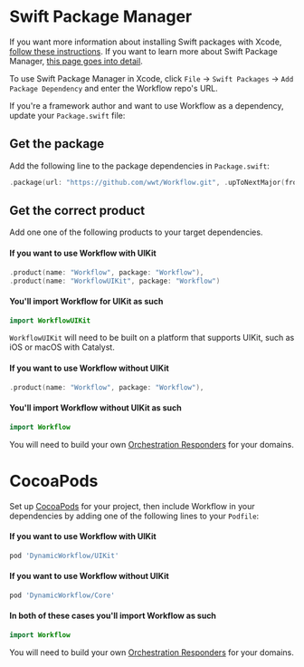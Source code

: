 # Swift Package Manager

If you want more information about installing Swift packages with Xcode, [follow these instructions](https://developer.apple.com/documentation/swift_packages/adding_package_dependencies_to_your_app). If you want to learn more about Swift Package Manager, [this page goes into detail](https://swift.org/package-manager/).

To use Swift Package Manager in Xcode, click `File` -> `Swift Packages` -> `Add Package Dependency` and enter the Workflow repo's URL.

If you're a framework author and want to use Workflow as a dependency, update your `Package.swift` file:

## Get the package

Add the following line to the package dependencies in `Package.swift`:

```swift
.package(url: "https://github.com/wwt/Workflow.git", .upToNextMajor(from: "3.0.0")),
```

## Get the correct product

Add one one of the following products to your target dependencies.

#### **If you want to use Workflow with UIKit**

```swift
.product(name: "Workflow", package: "Workflow"),
.product(name: "WorkflowUIKit", package: "Workflow")
```

#### **You'll import Workflow for UIKit as such**

```swift
import WorkflowUIKit
```

`WorkflowUIKit` will need to be built on a platform that supports UIKit, such as iOS or macOS with Catalyst.

#### **If you want to use Workflow without UIKit**

```swift
.product(name: "Workflow", package: "Workflow"),
```

#### **You'll import Workflow without UIKit as such**

```swift
import Workflow
```

You will need to build your own [Orchestration Responders](https://gitcdn.link/cdn/wwt/Workflow/faf9273f154954848bf6b6d5c592a7f0740ef53a/docs/Protocols/OrchestrationResponder.html) for your domains.

# CocoaPods

Set up [CocoaPods](https://cocoapods.org/) for your project, then include Workflow in your dependencies by adding one of the following lines to your `Podfile`:

#### **If you want to use Workflow with UIKit**

```ruby
pod 'DynamicWorkflow/UIKit'
```

#### **If you want to use Workflow without UIKit**

```ruby
pod 'DynamicWorkflow/Core'
```

#### **In both of these cases you'll import Workflow as such**

```swift
import Workflow
```

You will need to build your own [Orchestration Responders](https://gitcdn.link/cdn/wwt/Workflow/faf9273f154954848bf6b6d5c592a7f0740ef53a/docs/Protocols/OrchestrationResponder.html) for your domains.
